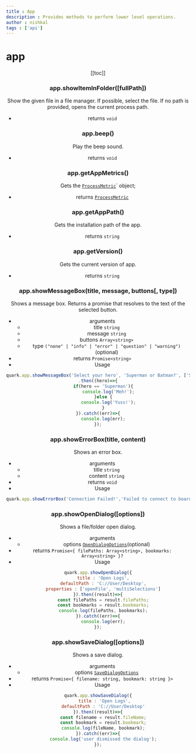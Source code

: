 ```yaml
---
title : App
description : Provides methods to perform lower level operations.
author : nishkal
tags : ['api']
---
```


# app
<Header/>
[[toc]]

### app.showItemInFolder([fullPath])
Show the given file in a file manager. If possible, select the file. If no path is provided, opens the current process path.
* returns `void`

### app.beep()
Play the beep sound.
* returns `void`

### app.getAppMetrics()
Gets the [`ProcessMetric`](/)` object;
* returns [`ProcessMetric`](/)

### app.getAppPath()
Gets the installation path of the app.
* returns `string`

### app.getVersion()
Gets the current version of app.
* returns `string`

### app.showMessageBox(title, message, buttons[, type])
Shows a message box. Returns a promise that resolves to the text of the selected button.
* arguments
  * title `string`
  * message `string`
  * buttons `Array<string>` 
  * type `("none" | "info" | "error" | "question" | "warning")` (optional)
* returns `Promise<string>`
* Usage

```js
quark.app.showMessageBox('Select your hero', 'Superman or Batman?', ['Superman', 'Batman'], 'question')
.then((hero)=>{
    if(hero == 'Superman'){
        console.log('Meh!');
    }else {
        console.log('Yuss!');
    }
}).catch((err)=>{
    console.log(err);
});
```

### app.showErrorBox(title, content)
Shows an error box.
* arguments
  * title `string`
  * content `string`
* returns `void`
* Usage

```js
quark.app.showErrorBox('Connection Failed!','Failed to connect to board at COM port 5');
```

### app.showOpenDialog([options])
Shows a file/folder open dialog.
* arguments
  * options [`OpenDialogOptions`](/)(optional)
* returns `Promise<{ filePaths: Array<string>, bookmarks: Array<string> }?`
* Usage

```js
quark.app.showOpenDialog({
    title : 'Open Logs',
    defaultPath : 'C://User/Desktop',
    properties : ['openFile', 'multiSelections']
}).then((result)=>{
    const filePaths = result.filePaths;
    const bookmarks = result.bookmarks;
    console.log(filePaths, bookmarks);
}).catch((err)=>{
    console.log(err);
});
```

### app.showSaveDialog([options])
Shows a save dialog.
* arguments
  * options [`SaveDialogOptions`](/)
* returns `Promise<{ filename: string, bookmark: string }>` 
* Usage

```js
quark.app.showSaveDialog({
     title : 'Open Logs',
    defaultPath : 'C://User/Desktop'
}).then((result)=>{
    const filename = result.fileName;
    const bookmark = result.bookmark;
    console.log(fileName, bookmark);
}).catch((err)=>{
    console.log('user dismissed the dialog');
});
```